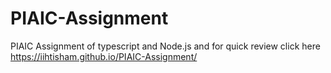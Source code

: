 # PIAIC-Assignment
PIAIC Assignment of typescript and Node.js
and for quick review click here https://iihtisham.github.io/PIAIC-Assignment/

